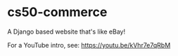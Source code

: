 # cs50-commerce
A Django based website that's like eBay!

For a YouTube intro, see: https://youtu.be/kVhr7e7qRbM
